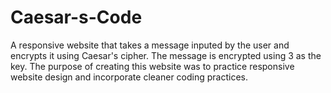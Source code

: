 # Caesar-s-Code
A responsive website that takes a message inputed by the user and encrypts it using Caesar's cipher. 
The message is encrypted using 3 as the key. The purpose of creating this website was to practice responsive website design and
incorporate cleaner coding practices.

